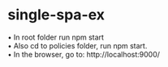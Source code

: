 # single-spa-ex
• In root folder run npm start   
• Also cd to policies folder, run npm start.  
• In the browser, go to: http://localhost:9000/
